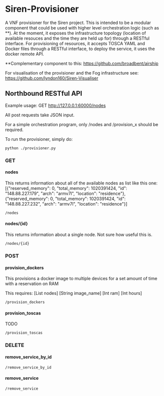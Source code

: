 # Siren-Provisioner
A VNF provisioner for the Siren project. This is intended to be a modular component that could be used with higher level orchestration logic (such as **). At the moment, it exposes the infrastructure topology (location of available resouces and the time they are held up for) through a RESTful interface. For provisioning of resources, it accepts TOSCA YAML and Docker files through a RESTful interface, to deploy the service, it uses the docker remote API. 


**Complementary component to this: https://github.com/broadbent/airship


For visualisation of the provisioner and the Fog infrastructure see: https://github.com/lyndon160/Siren-Visualiser


##  Northbound RESTful API

Example usage: GET http://127.0.0.1:60000/nodes

All post requests take JSON input.

For a simple orchestration program, only /nodes and /provision_x should be required.

To run the provisioner, simply do:

```
python ./provisioner.py
```

### GET
#### nodes
This returns information about all of the available nodes as list like this one: [{"reserved_memory": 0, "total_memory": 1020391424, "id": "148.88.227.179", "arch": "armv7l", "location": "residence"}, {"reserved_memory": 0, "total_memory": 1020391424, "id": "148.88.227.232", "arch": "armv7l", "location": "residence"}]

```
/nodes
```

#### nodes/{id}
This returns information about a single node. Not sure how useful this is.

```
/nodes/{id}
```


### POST
#### provision_dockers
This provisions a docker image to multiple devices for a set amount of time with a reservation on RAM

This requires:
[List nodes] [String image_name] [Int ram] [Int hours]

```
/provision_dockers
```

#### provision_toscas
TODO
```
/provision_toscas
``` 


### DELETE
#### remove_service_by_id
```
/remove_service_by_id
```

#### remove_service

```
/remove_service
```
